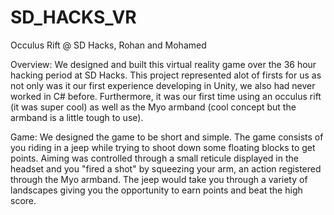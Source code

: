 # SD_HACKS_VR
Occulus Rift @ SD Hacks, Rohan and Mohamed 

Overview: 
We designed and built this  virtual reality game over the 36 hour hacking
period at SD Hacks. This project represented alot of firsts for us as not only
was it our first experience developing in Unity, we also had never worked in 
C# before. Furthermore, it was our first time using an occulus rift (it was super cool)
as well as the Myo armband (cool concept but the armband is a little tough to use). 

Game: 
We designed the game to be short and simple. The game consists of you riding
in a jeep while trying to shoot down some floating blocks to get points. Aiming
was controlled through a small reticule displayed in the headset and you
"fired a shot" by squeezing your arm, an action registered through the 
Myo armband. The jeep would take you through a variety of landscapes giving you
the opportunity to earn points and beat the high score. 


